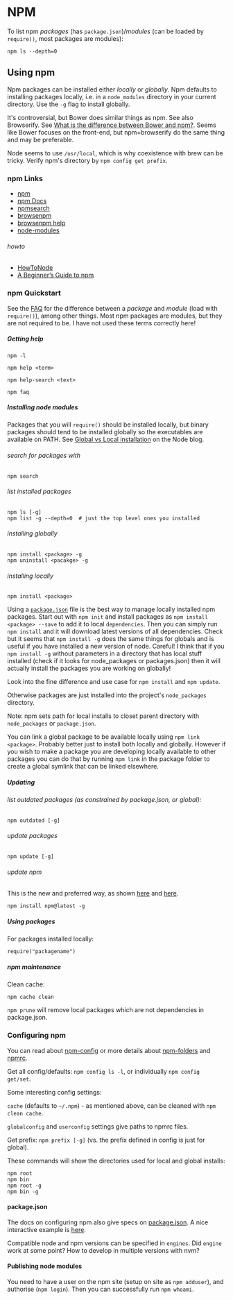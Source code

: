# NPM

To list npm *packages* (has `package.json`)/*modules* (can be loaded by `require()`, most packages are modules):

    npm ls --depth=0

## Using npm

Npm packages can be installed either *locally* or *globally*. Npm defaults to installing packages locally, i.e. in a `node_modules` directory in your current directory. Use the `-g` flag to install globally.

It's controversial, but Bower does similar things as npm. See also Browserify. See [What is the difference between Bower and npm?](https://stackoverflow.com/questions/18641899/what-is-the-difference-between-bower-and-npm). Seems like Bower focuses on the front-end, but npm+browserify do the same thing and may be preferable.

Node seems to use `/usr/local`, which is why coexistence with brew can be tricky. Verify npm's directory by `npm config get prefix`.

### npm Links

* [npm](https://www.npmjs.com/)
* [npm Docs](https://docs.npmjs.com/)
* [npmsearch](https://npmsearch.com/)
* [browsenpm](http://browsenpm.org/)
* [browsenpm help](http://browsenpm.org/help)
* [node-modules](http://node-modules.com/)

###### howto

* [HowToNode](http://howtonode.org/)
* [A Beginner’s Guide to npm](http://www.sitepoint.com/beginners-guide-node-package-manager/)


### npm Quickstart

See the [FAQ](https://docs.npmjs.com/misc/faq) for the difference between a _package_ and _module_ (load with `require()`), among other things. Most npm packages are modules, but they are not required to be. I have not used these terms correctly here!

##### Getting help

`npm -l`

`npm help <term>`

`npm help-search <text>`

`npm faq`


##### Installing node modules

Packages that you will `require()` should be installed locally, but binary packages should tend to be installed globally so the executables are available on PATH. See [Global vs Local installation](https://nodejs.org/en/blog/npm/npm-1-0-global-vs-local-installation/) on the Node blog.

###### search for packages with

    npm search

###### list installed packages

    npm ls [-g]
    npm list -g --depth=0  # just the top level ones you installed

###### installing globally

    npm install <package> -g
    npm uninstall <pacakge> -g

###### installing locally

    npm install <package>

Using a [`package.json`](https://docs.npmjs.com/getting-started/using-a-package.json) file is the best way to manage locally installed npm packages. Start out with `npm init` and install packages as `npm install <package> --save` to add it to local `dependencies`. Then you can simply run `npm install` and it will download latest versions of all dependencies. Check but it seems that `npm install -g` does the same things for globals and is useful if you have installed a new version of node. Careful! I think that if you `npm install -g` without parameters in a directory that has local stuff installed (check if it looks for node_packages or packages.json) then it will actually install the packages you are working on globally!

Look into the fine difference and use case for `npm install` and `npm update`.

Otherwise packages are just installed into the project's `node_packages` directory.

Note: npm sets path for local installs to closet parent directory with `node_packages` or `package.json`.

You can link a global package to be available locally using `npm link <package>`. Probably better just to install both locally and globally. However if you wish to make a package you are developing locally available to other packages you can do that by running `npm link` in the package folder to create a global symlink that can be linked elsewhere.




##### Updating

###### list outdated packages (as constrained by package.json, or global):

    npm outdated [-g]

###### update packages

    npm update [-g]

###### update npm

This is the new and preferred way, as shown [here](https://docs.npmjs.com/getting-started/installing-node) and [here](https://docs.npmjs.com/troubleshooting/try-the-latest-stable-version-of-npm).

    npm install npm@latest -g

##### Using packages

For packages installed locally:

    require("packagename")

##### npm maintenance

Clean cache:

    npm cache clean

`npm prune` will remove local packages which are not dependencies in package.json.


### Configuring npm

You can read about [npm-config](https://docs.npmjs.com/misc/config) or more details about [npm-folders](https://docs.npmjs.com/files/folders) and [npmrc](https://docs.npmjs.com/files/npmrc).

Get all config/defaults: `npm config ls -l`, or individually `npm config get/set`.

Some interesting config settings:

`cache` (defaults to `~/.npm`) - as mentioned above, can be cleaned with `npm clean cache`.

`globalconfig` and `userconfig` settings give paths to npmrc files.

Get prefix: `npm prefix [-g]` (vs. the prefix defined in config is just for global).

These commands will show the directories used for local and global installs:

    npm root
    npm bin
    npm root -g
    npm bin -g

#### package.json

The docs on configuring npm also give specs on [package.json](https://docs.npmjs.com/files/package.json). A nice interactive example is [here](http://browsenpm.org/package.json).

Compatible node and npm versions can be specified in `engines`. Did `engine` work at some point? How to develop in multiple versions with nvm?

#### Publishing node modules

You need to have a user on the npm site (setup on site as `npm adduser`), and authorise (`npm login`). Then you can successfully run `npm whoami`.
